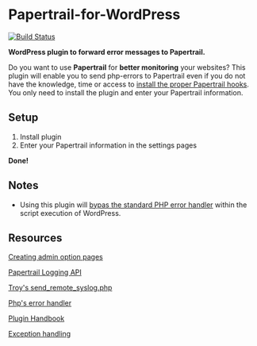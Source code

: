 # Papertrail-for-WordPress
[![Build Status](https://travis-ci.org/nielsschroyen/Papertrail-for-WordPress.svg?branch=master)](https://travis-ci.org/nielsschroyen/Papertrail-for-WordPress)

**WordPress plugin to forward error messages to Papertrail.**

Do you want to use **Papertrail** for **better monitoring** your websites? This plugin will enable you to send php-errors to Papertrail even if you do not have the knowledge, time or access to [install the proper Papertrail hooks](http://help.papertrailapp.com/kb/configuration/configuring-centralized-logging-from-php-apps/). You only need to install the plugin and enter your Papertrail information.

## Setup
 1. Install plugin
 2. Enter your Papertrail information in the settings pages

**Done!**

## Notes
- Using this plugin will [bypas the standard PHP error handler](http://php.net/manual/en/function.set-error-handler.php) within the script execution of WordPress.  

## Resources
[Creating admin option pages](https://codex.wordpress.org/Creating_Options_Pages)

[Papertrail Logging API](https://github.com/sc0ttkclark/papertrail)

[Troy's send_remote_syslog.php](https://gist.github.com/troy/2220679)

[Php's error handler](http://php.net/manual/en/function.set-error-handler.php)

[Plugin Handbook](https://developer.wordpress.org/plugins)

[Exception handling](https://stackoverflow.com/questions/5551668/what-are-the-best-practices-for-catching-and-re-throwing-exceptions)
